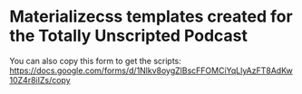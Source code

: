 # Materializecss templates created for the Totally Unscripted Podcast

You can also copy this form to get the scripts: https://docs.google.com/forms/d/1Nlkv8oygZlBscFFOMCiYqLlyAzFT8AdKw10Z4r8iIZs/copy
